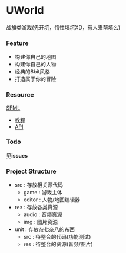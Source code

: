 # UWorld

战旗类游戏(先开坑，惰性填坑XD，有人来帮填么)

### Feature

- 构建你自己的地图
- 构建你自己的人物
- 经典的8bit风格
- 打造属于你的冒险 

### Resource

[SFML](https://github.com/SFML/SFML)

- [教程](https://www.sfml-dev.org/tutorials/2.5/)
- [API](https://www.sfml-dev.org/documentation/2.5.0/)

### Todo

见**issues**

### Project Structure
- src : 存放相关源代码
  - game : 游戏主体
  - editor : 人物/地图编辑器
- res : 存放各类资源
  - audio : 音频资源
  - img : 图片资源
- unit : 存放杂七杂八的东西
  - src : 待整合的代码(功能测试)
  - res : 待整合的资源(音频/图片)